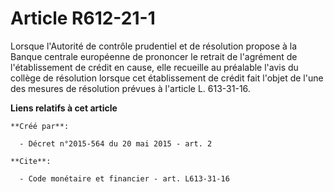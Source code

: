 # Article R612-21-1

Lorsque l'Autorité de contrôle prudentiel et de résolution propose à la Banque centrale européenne de prononcer le retrait de
l'agrément de l'établissement de crédit en cause, elle recueille au préalable l'avis du collège de résolution lorsque cet
établissement de crédit fait l'objet de l'une des mesures de résolution prévues à l'article L. 613-31-16.

**Liens relatifs à cet article**

	**Créé par**:

	  - Décret n°2015-564 du 20 mai 2015 - art. 2

	**Cite**:

	  - Code monétaire et financier - art. L613-31-16
